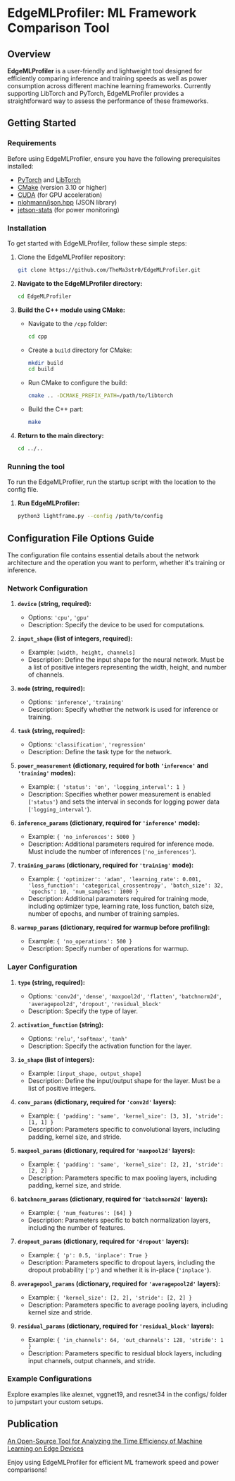 # EdgeMLProfiler: ML Framework Comparison Tool

## Overview

**EdgeMLProfiler** is a user-friendly and lightweight tool designed for efficiently comparing inference and training speeds as well as power consumption across different machine learning frameworks. Currently supporting LibTorch and PyTorch, EdgeMLProfiler provides a straightforward way to assess the performance of these frameworks.

## Getting Started

### Requirements

Before using EdgeMLProfiler, ensure you have the following prerequisites installed:

- [PyTorch](https://pytorch.org/get-started/locally/) and [LibTorch](https://pytorch.org/get-started/locally/)
- [CMake](https://cmake.org/) (version 3.10 or higher)
- [CUDA](https://developer.nvidia.com/cuda-downloads) (for GPU acceleration)
- [nlohmann/json.hpp](https://github.com/nlohmann/json) (JSON library)
- [jetson-stats](https://github.com/rbonghi/jetson_stats) (for power monitoring) 

### Installation

To get started with EdgeMLProfiler, follow these simple steps:

1. Clone the EdgeMLProfiler repository:
   ```bash
   git clone https://github.com/TheMa3str0/EdgeMLProfiler.git
   ```

2. **Navigate to the EdgeMLProfiler directory:**
    ```bash
    cd EdgeMLProfiler
    ```

3. **Build the C++ module using CMake:**
    - Navigate to the `/cpp` folder:
        ```bash
        cd cpp
        ```

    - Create a `build` directory for CMake:
        ```bash
        mkdir build
        cd build
        ```

    - Run CMake to configure the build:
        ```bash
        cmake .. -DCMAKE_PREFIX_PATH=/path/to/libtorch
        ```

    - Build the C++ part:
        ```bash
        make
        ```

4. **Return to the main directory:**
    ```bash
    cd ../..
    ```
### Running the tool

To run the EdgeMLProfiler, run the startup script with the location to the config file.

1. **Run EdgeMLProfiler:**
    ```bash
    python3 lightframe.py --config /path/to/config
    ```

## Configuration File Options Guide

The configuration file contains essential details about the network architecture and the operation you want to perform, whether it's training or inference.

### Network Configuration

1. **`device` (string, required):**
   - Options: `'cpu'`, `'gpu'`
   - Description: Specify the device to be used for computations.

2. **`input_shape` (list of integers, required):**
   - Example: `[width, height, channels]`
   - Description: Define the input shape for the neural network. Must be a list of positive integers representing the width, height, and number of channels.

3. **`mode` (string, required):**
   - Options: `'inference'`, `'training'`
   - Description: Specify whether the network is used for inference or training.

4. **`task` (string, required):**
   - Options: `'classification'`, `'regression'`
   - Description: Define the task type for the network.

5. **`power_measurement` (dictionary, required for both `'inference'` and `'training'` modes):**
   - Example: `{ 'status': 'on', 'logging_interval': 1 }`
   - Description: Specifies whether power measurement is enabled (`'status'`) and sets the interval in seconds for logging power data (`'logging_interval'`).

6. **`inference_params` (dictionary, required for `'inference'` mode):**
   - Example: `{ 'no_inferences': 5000 }`
   - Description: Additional parameters required for inference mode. Must include the number of inferences (`'no_inferences'`).

7. **`training_params` (dictionary, required for `'training'` mode):**
   - Example: `{ 'optimizer': 'adam', 'learning_rate': 0.001, 'loss_function': 'categorical_crossentropy', 'batch_size': 32, 'epochs': 10, 'num_samples': 1000 }`
   - Description: Additional parameters required for training mode, including optimizer type, learning rate, loss function, batch size, number of epochs, and number of training samples.

8. **`warmup_params` (dictionary, required for warmup before profiling):**
   - Example: `{ 'no_operations': 500 }`
   - Description: Specify number of operations for warmup.

### Layer Configuration

1. **`type` (string, required):**
   - Options: `'conv2d'`, `'dense'`, `'maxpool2d'`, `'flatten'`, `'batchnorm2d'`, `'averagepool2d'`, `'dropout'`, `'residual_block'`
   - Description: Specify the type of layer.

2. **`activation_function` (string):**
   - Options: `'relu'`, `'softmax'`, `'tanh'`
   - Description: Specify the activation function for the layer.

3. **`io_shape` (list of integers):**
   - Example: `[input_shape, output_shape]`
   - Description: Define the input/output shape for the layer. Must be a list of positive integers.

4. **`conv_params` (dictionary, required for `'conv2d'` layers):**
   - Example: `{ 'padding': 'same', 'kernel_size': [3, 3], 'stride': [1, 1] }`
   - Description: Parameters specific to convolutional layers, including padding, kernel size, and stride.

5. **`maxpool_params` (dictionary, required for `'maxpool2d'` layers):**
   - Example: `{ 'padding': 'same', 'kernel_size': [2, 2], 'stride': [2, 2] }`
   - Description: Parameters specific to max pooling layers, including padding, kernel size, and stride.

6. **`batchnorm_params` (dictionary, required for `'batchnorm2d'` layers):**
   - Example: `{ 'num_features': [64] }`
   - Description: Parameters specific to batch normalization layers, including the number of features.

7. **`dropout_params` (dictionary, required for `'dropout'` layers):**
   - Example: `{ 'p': 0.5, 'inplace': True }`
   - Description: Parameters specific to dropout layers, including the dropout probability (`'p'`) and whether it is in-place (`'inplace'`).

8. **`averagepool_params` (dictionary, required for `'averagepool2d'` layers):**
   - Example: `{ 'kernel_size': [2, 2], 'stride': [2, 2] }`
   - Description: Parameters specific to average pooling layers, including kernel size and stride.

9. **`residual_params` (dictionary, required for `'residual_block'` layers):**
   - Example: `{ 'in_channels': 64, 'out_channels': 128, 'stride': 1 }`
   - Description: Parameters specific to residual block layers, including input channels, output channels, and stride.

### Example Configurations

Explore examples like alexnet, vggnet19, and resnet34 in the configs/ folder to jumpstart your custom setups.

## Publication
[An Open-Source Tool for Analyzing the Time Efficiency of Machine Learning on Edge Devices](https://ieeexplore.ieee.org/abstract/document/10815819)

Enjoy using EdgeMLProfiler for efficient ML framework speed and power comparisons!
